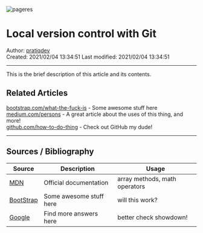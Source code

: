 <!-- ARTICLE -->
![pageres](https://placekitten.com/1000/500)
# Local version control with Git
Author: [pratiqdev]  
Created: 2021/02/04 13:34:51
Last modified: 2021/02/04 13:34:51

<hr>

This is the brief description of this article and its contents.



















## Related Articles

[bootstrap.com/what-the-fuck-is](http://getbootstrap.com) - Some awesome stuff here  
[medium.com/persons](http://medium.com/persons) - A great article about the uses of this thing, and more!  
[github.com/how-to-do-thing](http://github.com/how-to-do-thing) - Check out GitHub my dude!  

<hr>

## Sources / Bibliography

Source | Description | Usage
-|-|-
| [MDN](http://github.com) | Official documentation | array methods, math operators
| [BootStrap](http://getbootstrap.com) | Some awesome stuff here | will this work?
| [Google](http://google.com) | Find more answers here | better check showdown!




<!-- Links used in this article ------------------------------->
[pratiqdev]: http://www.gitgub.com/pratiqdev
[PlaceKitten]: http://placekitten.com

